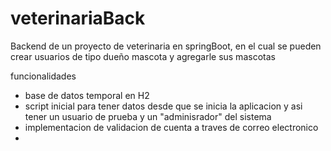 # veterinariaBack
Backend de un proyecto de veterinaria en springBoot, en el cual se pueden crear usuarios de tipo dueño mascota y agregarle sus mascotas

funcionalidades
* base de datos temporal en H2
* script inicial para tener datos desde que se inicia la aplicacion y asi tener un usuario de prueba y un "adminisrador" del sistema
* implementacion de validacion de cuenta a traves de correo electronico
* 
